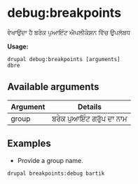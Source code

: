 # debug:breakpoints
ਵੇਖਾਉਦਾ ਹੈ ਬਰੇਕ ਪੁਆਇੰਟ ਐਪਲੀਕੇਸ਼ਨ ਵਿੱਚ ਉਪਲੱਬਧ

**Usage:**
```
drupal debug:breakpoints [arguments]
dbre
```

## Available arguments
Argument | Details
---------|-------------
group | ਬਰੇਕ ਪੁਆਇੰਟ ਗਰੁੱਪ ਦਾ ਨਾਮ

## Examples
* Provide a group name.
```
drupal breakpoints:debug bartik
```
